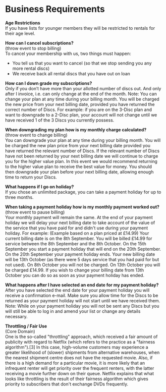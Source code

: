 # Business Requirements #

**Age Restrictions**  
If you have lists for younger members they will be restricted to rentals for their age level.

**How can I cancel subscriptions?**  
(throw event to stop billing)  
To cancel your membership with us, two things must happen:  

- You tell us that you want to cancel (so that we stop sending you any more rental discs)
- We receive back all rental discs that you have out on loan 

**How can I down grade my subscriptions?**  
Only if you don’t have more than your allotted number of discs out. And only after I invoice, i.e. can only change at the end of the month. Note: You can change your plan at any time during your billing month. You will be charged the new price from your next billing date, provided you have returned the correct number of Discs.
For example: if you are on the 3-Disc plan and want to downgrade to a 2-Disc plan, your account will not change until we have received 1 of the 3 Discs you currently possess.

**When downgrading my plan how is my monthly charge calculated?**  
(throw event to change billing)  
You can downgrade your plan at any time during your billing month. You will be charged the new plan price from your next billing date provided you have returned the relevant number of Discs.
If the relevant number of Discs have not been returned by your next billing date we will continue to charge you for the higher value plan. In this event we would recommend returning to the higher value plan to receive the best value for money. You should then downgrade your plan before your next billing date, allowing enough time to return your Discs.

**What happens if I go on holiday?**  
If you chose an unlimited package, you can take a payment holiday for up to three months.


**When taking a payment holiday how is my monthly payment worked out?**  
(throw event to pause billing)  
Your monthly payment will remain the same. At the end of your payment holiday we will delay your next billing date to take account of the value of the service that you have paid for and didn't use during your payment holiday. For example:
(Example based on a plan priced at £14.99)
Your current billing date is on the 8th September. You will be billed £14.99 for service between the 8th September and the 8th October.
On the 15th September you start a payment holiday that will end on the 20th September.
On the 20th September your payment holiday ends. Your new billing date will be 13th October (as there were 5 days service that you had paid for but not used). On 8th October you will not be charged. On 13th October you will be charged £14.99.
If you wish to change your billing date from 13th October you can do so as soon as your payment holiday has ended.

**What happens after I have selected an end date for my payment holiday?**  
After you have selected the end date for your payment holiday you will receive a confirmation e-mail.
Make sure you allow time for the Discs to be returned as your payment holiday will not start until we have received them.
Note: While on your payment holiday you will not be sent any Discs but you will still be able to log in and amend your list or change any details necessary.

**Throttling / Fair Use**   
(Core Domain)  
One is the so-called "throttling" approach, which received a fair amount of publicity with regard to Netflix (which refers to the practice as a "fairness algorithm").[3] In this case, high-volume customers may experience a greater likelihood of (slower) shipments from alternative warehouses, when the nearest shipment centre does not have the requested movie. Also, if there is a high demand for a particular movie, it is more likely that an infrequent renter will get priority over the frequent renters, with the latter receiving a movie further down on their queue.
Netflix explains that what looks like throttling is the result of their fairness algorithm which gives priority to subscribers that don't exchange DVDs frequently.
